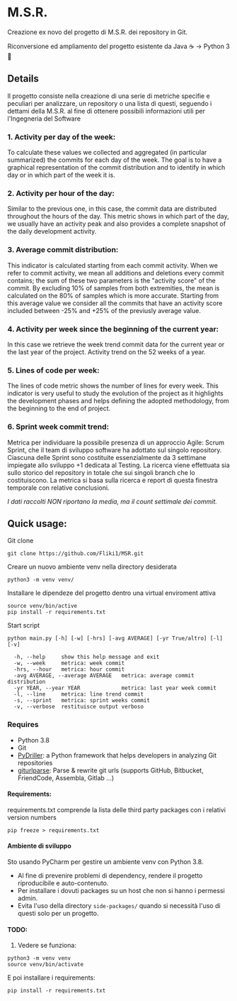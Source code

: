 # M.S.R.
Creazione ex novo del progetto di M.S.R. dei repository in Git. 

Riconversione ed ampliamento del progetto esistente da Java ☕ -> Python 3 🐍

## Details
Il progetto consiste nella creazione di una serie di metriche specifie e peculiari per analizzare, un repository o una lista di questi, seguendo i dettami della M.S.R. al fine di ottenere possibili informazioni utili per l'Ingegneria del Software

### 1. Activity per day of the week:
To calculate these values we collected and aggregated (in particular summarized) the commits for each day of the week. The goal is to have a graphical representation of the commit
distribution and to identify in which day or in which part of the week it is.

### 2. Activity per hour of the day:
Similar to the previous one, in this case, the commit data are distributed throughout the hours of the day. 
This metric shows in which part of the day, we usually have an activity peak and also provides a complete snapshot of the daily development activity.

### 3. Average commit distribution:
This indicator is calculated starting from each commit activity.
When we refer to commit activity, we mean all additions
and deletions every commit contains; the sum of these two
parameters is the "activity score" of the commit.
By excluding 10% of samples from both extremities, the mean is calculated on the 80%
of samples which is more accurate. Starting from this average value we consider all
the commits that have an activity score included between -25% and +25% of the previusly average value.

### 4. Activity per week since the beginning of the current year:
In this case we retrieve the week trend commit data for the current year or the last year of the project.
Activity trend on the 52 weeks of a year.

### 5. Lines of code per week:
The lines of code metric shows the number of lines for every week. 
This indicator is very useful to study the evolution of the project as it highlights the
development phases and helps defining the adopted methodology, from the beginning to the end of project.

### 6. Sprint week commit trend:
Metrica per individuare la possibile presenza di un 
approccio Agile: Scrum Sprint, che il team di sviluppo 
software ha adottato sul singolo repository.
Ciascuna delle Sprint sono costituite essenzialmente da 3 
settimane impiegate allo sviluppo +1 dedicata al Testing.
La ricerca viene effettuata sia sullo storico del repository in totale
che sui singoli branch che lo costituiscono.
La metrica si basa sulla ricerca e report di questa finestra temporale
con relative conclusioni.

_I dati raccolti NON riportano la media, ma il count settimale dei commit._


## Quick usage:
Git clone
````commandline
git clone https://github.com/Fliki1/MSR.git
````
Creare un nuovo ambiente venv nella directory desiderata
````commandline
python3 -m venv venv/
````
Installare le dipendeze del progetto dentro una virtual enviroment attiva
````commandline
source venv/bin/active
pip install -r requirements.txt
````
Start script
````commandline
python main.py [-h] [-w] [-hrs] [-avg AVERAGE] [-yr True/altro] [-l] [-v]
````
````commandline
  -h, --help     show this help message and exit
  -w, --week     metrica: week commit
  -hrs, --hour   metrica: hour commit
  -avg AVERAGE, --average AVERAGE   metrica: average commit distribution
  -yr YEAR, --year YEAR             metrica: last year week commit
  -l, --line     metrica: line trend commit
  -s, --sprint   metrica: sprint weeks commit
  -v, --verbose  restituisce output verboso
````
### Requires
[comment]: <> (Pronto prova)
* Python 3.8
* Git
* [PyDriller](https://github.com/ishepard/pydriller): a  Python framework that helps developers in analyzing Git repositories
* [giturlparse](https://pypi.org/project/giturlparse/): Parse & rewrite git urls (supports GitHub, Bitbucket, FriendCode, Assembla, Gitlab …)
#### Requirements:
requirements.txt comprende la lista delle third party packages con i relativi version numbers
````commandline
pip freeze > requirements.txt
````
#### Ambiente di sviluppo
Sto usando PyCharm per gestire un ambiente venv con Python 3.8.
* Al fine di prevenire problemi di dependency, rendere il progetto riproducibile e auto-contenuto.
* Per installare i dovuti packages su un host che non si hanno i permessi admin.
* Evita l'uso della directory `side-packages/` quando si necessità l'uso di questi solo per un progetto.


#### TODO:

1. Vedere se funziona:
````commandline
python3 -m venv venv
source venv/bin/activate
````
E poi installare i requirements:
````commandline
pip install -r requirements.txt
````
